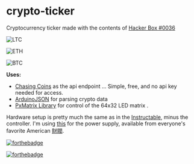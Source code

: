 # crypto-ticker
Cryptocurrency ticker made with the contents of [Hacker Box #0036](https://hackerboxes.com/collections/past-hackerboxes/products/hackerbox-0036-jumbotron)

![LTC](https://github.com/ananseMugen/crypto-ticker/blob/master/gifs/LTC.gif)

![ETH](https://github.com/ananseMugen/crypto-ticker/blob/master/gifs/ETH.gif)

![BTC](https://github.com/ananseMugen/crypto-ticker/blob/master/gifs/BTC.gif)



**Uses:**
* [Chasing Coins]( https://chasing-coins.com) as the api endpoint 
... Simple, free, and no api key needed for access.
* [ArduinoJSON](https://arduinojson.org/) for parsing crypto data
* [PxMatrix Library](https://github.com/2dom/PxMatrix) for control of the 64x32 LED matrix .

Hardware setup is pretty much the same as in the [Instructable](https://www.instructables.com/id/HackerBox-0036-JumboTron/),
minus the controller. I'm using [this](https://www.amazon.com/gp/product/B07B111B7Y/ref=od_aui_detailpages00?ie=UTF8&psc=1) for the 
power supply, available from everyone's favorite American [財閥](https://en.wikipedia.org/wiki/Zaibatsu).

[![forthebadge](https://forthebadge.com/images/badges/approved-by-george-costanza.svg)](https://forthebadge.com)

[![forthebadge](https://forthebadge.com/images/badges/certified-snoop-lion.svg)](https://forthebadge.com)


